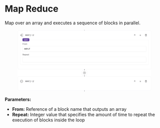 # Map Reduce

Map over an array and executes a sequence of blocks in parallel.

<figure><img src="../../../.gitbook/assets/Screenshot 2023-07-24 at 4.40.58 PM (1).png" alt=""><figcaption></figcaption></figure>

**Parameters:**

* **From:** Reference of a block name that outputs an array
* **Repeat:** Integer value that specifies the amount of time to repeat the execution of blocks inside the loop



